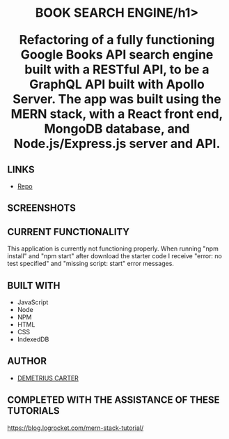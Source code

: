 <h1 align="center">BOOK SEARCH ENGINE/h1>

 <p align="center">Refactoring of a fully functioning Google Books API search engine built with a RESTful API, to be a GraphQL API built with Apollo Server. The app was built using the MERN stack, with a React front end, MongoDB database, and Node.js/Express.js server and API.</p>

 ## LINKS

 - [Repo](https://github.com/)


 ## SCREENSHOTS



 ## CURRENT FUNCTIONALITY

This application is currently not functioning properly. When running "npm install" and "npm start" after download the starter code I receive "error: no test specified" and "missing script: start" error messages. 

 ## BUILT WITH

 - JavaScript
 - Node
 - NPM
 - HTML
 - CSS
 - IndexedDB

 ## AUTHOR

 - [DEMETRIUS CARTER](https://github.com/DEMETRIUSCARTER)
 
 ## COMPLETED WITH THE ASSISTANCE OF THESE TUTORIALS
https://blog.logrocket.com/mern-stack-tutorial/
